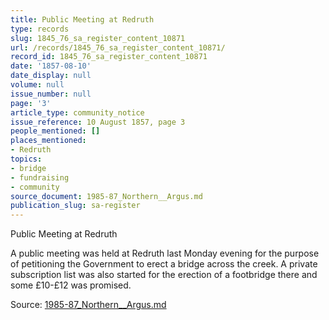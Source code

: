 ```yaml
---
title: Public Meeting at Redruth
type: records
slug: 1845_76_sa_register_content_10871
url: /records/1845_76_sa_register_content_10871/
record_id: 1845_76_sa_register_content_10871
date: '1857-08-10'
date_display: null
volume: null
issue_number: null
page: '3'
article_type: community_notice
issue_reference: 10 August 1857, page 3
people_mentioned: []
places_mentioned:
- Redruth
topics:
- bridge
- fundraising
- community
source_document: 1985-87_Northern__Argus.md
publication_slug: sa-register
---
```


Public Meeting at Redruth

A public meeting was held at Redruth last Monday evening for the purpose of petitioning the Government to erect a bridge across the creek.  A private subscription list was also started for the erection of a footbridge there and some £10-£12 was promised.

Source: [1985-87_Northern__Argus.md](/downloads/markdown/1985-87_Northern__Argus.md)

